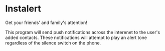 # Instalert
Get your friends' and family's attention!

This program will send push notifications across the interenet to the user's added contacts. 
These notifications will attempt to play an alert tone regardless of the silence switch on the phone. 
